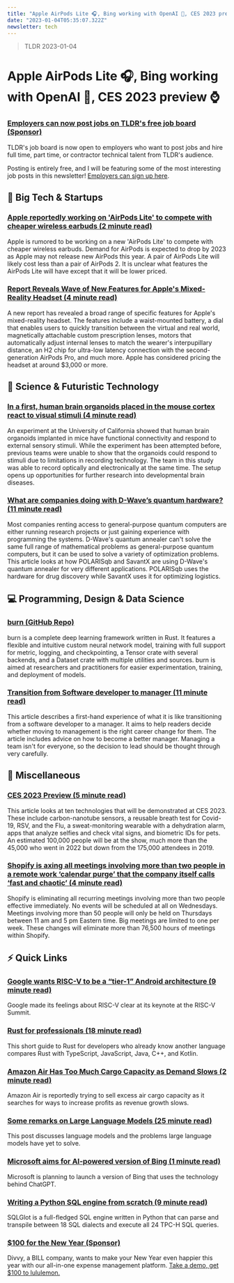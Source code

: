 ```yaml
---
title: "Apple AirPods Lite 🎧, Bing working with OpenAI 🤖, CES 2023 preview ⌚"
date: "2023-01-04T05:35:07.322Z"
newsletter: tech
---
```


> TLDR 2023-01-04

# Apple AirPods Lite 🎧, Bing working with OpenAI 🤖, CES 2023 preview ⌚

### [Employers can now post jobs on TLDR's free job board (Sponsor)](https://tldr.tech/employer/sign-up)

TLDR's job board is now open to employers who want to post jobs and hire full time, part time, or contractor technical talent from TLDR's audience.

Posting is entirely free, and I will be featuring some of the most interesting job posts in this newsletter! [Employers can sign up here](https://tldr.tech/employer/sign-up).

## 📱 Big Tech & Startups

### [Apple reportedly working on 'AirPods Lite' to compete with cheaper wireless earbuds (2 minute read)](https://9to5mac.com/2023/01/02/apple-reportedly-working-on-airpods-lite-to-compete-with-cheaper-wireless-earbuds/?utm_source=tldrnewsletter)

Apple is rumored to be working on a new 'AirPods Lite' to compete with cheaper wireless earbuds. Demand for AirPods is expected to drop by 2023 as Apple may not release new AirPods this year. A pair of AirPods Lite will likely cost less than a pair of AirPods 2. It is unclear what features the AirPods Lite will have except that it will be lower priced.

### [Report Reveals Wave of New Features for Apple's Mixed-Reality Headset (4 minute read)](https://www.macrumors.com/2023/01/03/report-reveals-wave-of-features-for-apple-headset/?utm_source=tldrnewsletter)

A new report has revealed a broad range of specific features for Apple's mixed-reality headset. The features include a waist-mounted battery, a dial that enables users to quickly transition between the virtual and real world, magnetically attachable custom prescription lenses, motors that automatically adjust internal lenses to match the wearer's interpupillary distance, an H2 chip for ultra-low latency connection with the second-generation AirPods Pro, and much more. Apple has considered pricing the headset at around $3,000 or more.

## 🚀 Science & Futuristic Technology

### [In a first, human brain organoids placed in the mouse cortex react to visual stimuli (4 minute read)](https://interestingengineering.com/science/human-brain-organoids-mouse-cortex?utm_source=tldrnewsletter)

An experiment at the University of California showed that human brain organoids implanted in mice have functional connectivity and respond to external sensory stimuli. While the experiment has been attempted before, previous teams were unable to show that the organoids could respond to stimuli due to limitations in recording technology. The team in this study was able to record optically and electronically at the same time. The setup opens up opportunities for further research into developmental brain diseases.

### [What are companies doing with D-Wave’s quantum hardware? (11 minute read)](https://arstechnica.com/science/2023/01/companies-are-relying-on-quantum-annealers-for-useful-computations/?utm_source=tldrnewsletter)

Most companies renting access to general-purpose quantum computers are either running research projects or just gaining experience with programming the systems. D-Wave's quantum annealer can't solve the same full range of mathematical problems as general-purpose quantum computers, but it can be used to solve a variety of optimization problems. This article looks at how POLARISqb and SavantX are using D-Wave's quantum annealer for very different applications. POLARISqb uses the hardware for drug discovery while SavantX uses it for optimizing logistics.

## 💻 Programming, Design & Data Science

### [burn (GitHub Repo)](https://github.com/burn-rs/burn?utm_source=tldrnewsletter)

burn is a complete deep learning framework written in Rust. It features a flexible and intuitive custom neural network model, training with full support for metric, logging, and checkpointing, a Tensor crate with several backends, and a Dataset crate with multiple utilities and sources. burn is aimed at researchers and practitioners for easier experimentation, training, and deployment of models.

### [Transition from Software developer to manager (11 minute read)](https://levelup-edu.com/transition-from-software-developer-to-manager/?utm_source=tldrnewsletter)

This article describes a first-hand experience of what it is like transitioning from a software developer to a manager. It aims to help readers decide whether moving to management is the right career change for them. The article includes advice on how to become a better manager. Managing a team isn't for everyone, so the decision to lead should be thought through very carefully.

## 🎁 Miscellaneous

### [CES 2023 Preview (5 minute read)](https://spectrum.ieee.org/ces-2023?utm_source=tldrnewsletter)

This article looks at ten technologies that will be demonstrated at CES 2023. These include carbon-nanotube sensors, a reusable breath test for Covid-19, RSV, and the Flu, a sweat-monitoring wearable with a dehydration alarm, apps that analyze selfies and check vital signs, and biometric IDs for pets. An estimated 100,000 people will be at the show, much more than the 45,000 who went in 2022 but down from the 175,000 attendees in 2019.

### [Shopify is axing all meetings involving more than two people in a remote work ‘calendar purge’ that the company itself calls ‘fast and chaotic’ (4 minute read)](https://fortune.com/2023/01/03/shopify-cutting-meetings-worker-productivity/?utm_source=tldrnewsletter)

Shopify is eliminating all recurring meetings involving more than two people effective immediately. No events will be scheduled at all on Wednesdays. Meetings involving more than 50 people will only be held on Thursdays between 11 am and 5 pm Eastern time. Big meetings are limited to one per week. These changes will eliminate more than 76,500 hours of meetings within Shopify.

## ⚡️ Quick Links

### [Google wants RISC-V to be a “tier-1” Android architecture (9 minute read)](https://arstechnica.com/gadgets/2023/01/google-announces-official-android-support-for-risc-v/?utm_source=tldrnewsletter)

Google made its feelings about RISC-V clear at its keynote at the RISC-V Summit.

### [Rust for professionals (18 minute read)](https://overexact.com/rust-for-professionals/?utm_source=tldrnewsletter)

This short guide to Rust for developers who already know another language compares Rust with TypeScript, JavaScript, Java, C++, and Kotlin.

### [Amazon Air Has Too Much Cargo Capacity as Demand Slows (2 minute read)](https://www.pymnts.com/news/retail/2022/report-amazon-air-has-too-much-cargo-capacity-demand-slows/?utm_source=tldrnewsletter)

Amazon Air is reportedly trying to sell excess air cargo capacity as it searches for ways to increase profits as revenue growth slows.

### [Some remarks on Large Language Models (25 minute read)](https://gist.github.com/yoavg/59d174608e92e845c8994ac2e234c8a9?utm_source=tldrnewsletter)

This post discusses language models and the problems large language models have yet to solve.

### [Microsoft aims for AI-powered version of Bing (1 minute read)](https://www.reuters.com/technology/microsoft-aims-ai-powered-version-bing-information-2023-01-04/)

Microsoft is planning to launch a version of Bing that uses the technology behind ChatGPT.

### [Writing a Python SQL engine from scratch (9 minute read)](https://github.com/tobymao/sqlglot/blob/main/posts/python_sql_engine.md?utm_source=tldrnewsletter)

SQLGlot is a full-fledged SQL engine written in Python that can parse and transpile between 18 SQL dialects and execute all 24 TPC-H SQL queries.

### [$100 for the New Year (Sponsor)](https://getdivvy.com/lp/lululemon-promo/?utm_source=TLDR&utm_medium=sponsored-email&utm_campaign=WF-2023-01-03-Lulu-Lemon-Promo)

Divvy, a BILL company, wants to make your New Year even happier this year with our all-in-one expense management platform. [Take a demo, get $100 to lululemon.](https://getdivvy.com/lp/lululemon-promo/?utm_source=TLDR&utm_medium=sponsored-email&utm_campaign=WF-2023-01-03-Lulu-Lemon-Promo)

